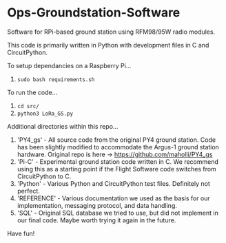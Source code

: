 # Ops-Groundstation-Software
Software for RPi-based ground station using RFM98/95W radio modules.

This code is primarily written in Python with development files in C and CircuitPython. 

To setup dependancies on a Raspberry Pi...
 1. `sudo bash requirements.sh`

To run the code...
  1. `cd src/`
  2. `python3 LoRa_GS.py`

Additional directories within this repo...
1. 'PY4_gs' - All source code from the original PY4 ground station. Code has been slightly modified to accommodate the Argus-1 ground station hardware. Original repo is here -> https://github.com/maholli/PY4_gs
2. 'Pi-C' - Experimental ground station code written in C. We recommend using this as a starting point if the Flight Software code switches from CircuitPython to C.
3. 'Python' - Various Python and CircuitPython test files. Definitely not perfect. 
4. 'REFERENCE' - Various documentation we used as the basis for our implementation, messaging protocol, and data handling.
5. 'SQL' - Original SQL database we tried to use, but did not implement in our final code. Maybe worth trying it again in the future.

Have fun!
